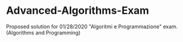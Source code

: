 # Advanced-Algorithms-Exam
Proposed solution for 01/28/2020 "Algoritmi e Programmazione" exam. (Algorithms and Programming)
